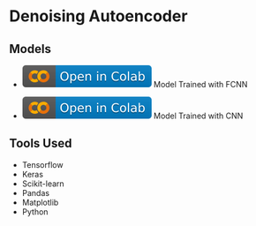 # Denoising Autoencoder

## Models

- [![Open in Colab](https://raw.githubusercontent.com/BhanuIITMandi/Digit_Recogniser/main/colab.svg)](https://githubtocolab.com/BhanuIITMandi/SonicRefine/blob/main/denoising_autoencoder_fcnn.ipynb "Open Notebook")
Model Trained with FCNN

- [![Open in Colab](https://raw.githubusercontent.com/BhanuIITMandi/Digit_Recogniser/main/colab.svg)](https://githubtocolab.com/BhanuIITMandi/SonicRefine/blob/main/denoising_autoencoder_cnn.ipynb "Open Notebook")
Model Trained with CNN

## Tools Used

- Tensorflow
- Keras
- Scikit-learn
- Pandas
- Matplotlib
- Python